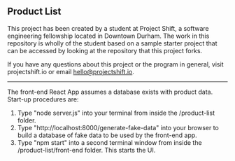 ## Product List

This project has been created by a student at Project Shift, a software engineering fellowship located in Downtown Durham.  The work in this repository is wholly of the student based on a sample starter project that can be accessed by looking at the repository that this project forks.

If you have any questions about this project or the program in general, visit projectshift.io or email hello@projectshift.io.


****************************

The front-end React App assumes a database exists with product data. Start-up procedures are:

1. Type "node server.js" into your terminal from inside the /product-list folder. 
2. Type "http://localhost:8000/generate-fake-data" into your browser to build a database of fake data to be used by the front-end app.
3. Type "npm start" into a second terminal window from inside the /product-list/front-end folder. This starts the UI.